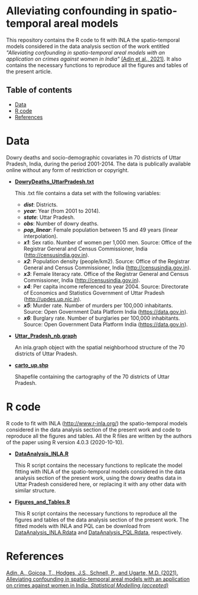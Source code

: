 # Alleviating confounding in spatio-temporal areal models
This repository contains the R code to fit with INLA the spatio-temporal models considered in the data analysis section of the work entitled _"Alleviating confounding in spatio-temporal areal models with an application on crimes against women in India"_ [(Adin et al., 2021)](https://arxiv.org/abs/2003.01946). It also contains the necessary functions to reproduce all the figures and tables of the present article.


## Table of contents

- [Data](#Data)
- [R code](#R-code)
- [References](#References)


# Data
Dowry deaths and socio-demographic covariates in 70 districts of Uttar Pradesh, India, during the period 2001-2014. The data is publically available online without any form of restriction or copyright.

- [**DowryDeaths_UttarPradesh.txt**](https://github.com/spatialstatisticsupna/Confounding_article/blob/master/data/DowryDeaths_UttarPradesh.txt)
  
  This .txt file contains a data set with the following variables:
	- **_dist_**: Districts.
	- **_year_**: Year (from 2001 to 2014).
	- **_state_**: Uttar Pradesh.
	- **_obs_**: Number of dowry deaths.
	- **_pop_linear_**: Female population between 15 and 49 years (linear interpolation).
	- **_x1_**: Sex ratio. Number of women per 1,000 men. Source: Office of the Registrar General and Census Commissioner, India (http://censusindia.gov.in).
	- **_x2_**: Population density (people/km2). Source: Office of the Registrar General and Census Commissioner, India (http://censusindia.gov.in).
	- **_x3_**: Female literacy rate. Office of the Registrar General and Census Commissioner, India (http://censusindia.gov.in).
	- **_x4_**: Per capita income referenced to year 2004. Source: Directorate of Economics and Statistics Government of Uttar Pradesh  (http://updes.up.nic.in).
	- **_x5_**: Murder rate. Number of murders per 100,000 inhabitants. Source: Open Government Data Platform India (https://data.gov.in).
	- **_x6_**: Burglary rate. Number of burglaries per 100,000 inhabitants. Source: Open Government Data Platform India (https://data.gov.in).


- [**Uttar_Pradesh_nb.graph**](https://github.com/spatialstatisticsupna/Confounding_article/blob/master/data/Uttar_Pradesh_nb.graph)
  
  An inla.graph object with the spatial neighborhood structure of the 70 districts of Uttar Pradesh.


- [**carto_up.shp**](https://github.com/spatialstatisticsupna/Confounding_article/blob/master/data/carto_up/)

  Shapefile containing the cartography of the 70 districts of Uttar Pradesh.


# R code
R code to fit with INLA (http://www.r-inla.org/) the spatio-temporal models considered in the data analysis section of the present work and code to reproduce all the figures and tables. All the R files are written by the authors of the paper using R version 4.0.3 (2020-10-10).

- [**DataAnalysis_INLA.R**](https://github.com/spatialstatisticsupna/Confounding_article/blob/master/R/DataAnalysis_INLA.R)

  This R script contains the necessary functions to replicate the model fitting with INLA of the spatio-temporal models considered in the data analysis section of the present work, using the dowry deaths data in Uttar Pradesh considered here, or replacing it with any other data with similar structure.
  
- [**Figures_and_Tables.R**](https://github.com/spatialstatisticsupna/Confounding_article/blob/master/R/Figures_and_Tables.R)
 
 
  This R script contains the necessary functions to reproduce all the figures and tables of the data analysis section of the present work. The fitted models with INLA and PQL can be download from [DataAnalysis_INLA.Rdata](https://emi-sstcdapp.unavarra.es/Confounding_article/data/DataAnalysis_INLA.Rdata) and [DataAnalysis_PQL.Rdata](https://emi-sstcdapp.unavarra.es/Confounding_article/data/DataAnalysis_PQL.Rdata), respectively.


# References
[Adin, A., Goicoa, T., Hodges, J.S., Schnell, P., and Ugarte, M.D. (2021). Alleviating confounding in spatio-temporal areal models with an application on crimes against women in India. _Statistical Modelling (accepted)_](https://arxiv.org/abs/2003.01946)
